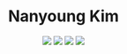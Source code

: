 
<div align="center">
  
  <h1>Nanyoung Kim</h1>
  <img src="https://img.shields.io/badge/NestJS-E0234E?style=for-the-badge&logo=NestJS&logoColor=black"/>
  <img src="https://img.shields.io/badge/Im baby-010101?style=for-the-badge&logo=Next.js&logoColor=white"/>
  <img src="https://img.shields.io/badge/Python-000080?style=for-the-badge&logo=Python&logoColor=yellow"/>
  <img src="https://img.shields.io/badge/Solidity-010101?style=for-the-badge&logo=Solidity&logoColor=white"/>
</div>
